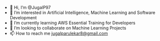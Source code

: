 - 👋 Hi, I’m @JugalP97
- 👀 I’m interested in Artificial Intelligence, Machine Learning and Software Development
- 🌱 I’m currently learning AWS Essential Training for Developers
- 💞️ I’m looking to collaborate on Machine Learning Projects
- 📫 How to reach me jugalparulekar8@gmail.com

<!---
JugalP97/JugalP97 is a ✨ special ✨ repository because its `README.md` (this file) appears on your GitHub profile.
You can click the Preview link to take a look at your changes.
--->
